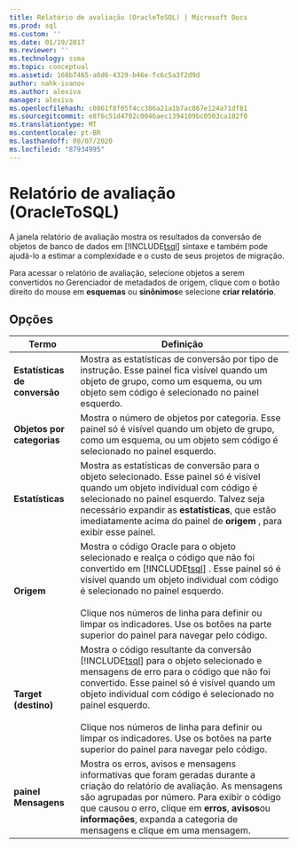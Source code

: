 ```yaml
---
title: Relatório de avaliação (OracleToSQL) | Microsoft Docs
ms.prod: sql
ms.custom: ''
ms.date: 01/19/2017
ms.reviewer: ''
ms.technology: ssma
ms.topic: conceptual
ms.assetid: 168b7465-a6d6-4329-b46e-fc6c5a3f2d9d
author: nahk-ivanov
ms.author: alexiva
manager: alexiva
ms.openlocfilehash: c0861f8f05f4cc386a21a1b7ac867e124a71df81
ms.sourcegitcommit: e8f6c51d4702c0046aec1394109bc0503ca182f0
ms.translationtype: MT
ms.contentlocale: pt-BR
ms.lasthandoff: 08/07/2020
ms.locfileid: "87934995"
---
```

# <a name="assessment-report-oracletosql"></a>Relatório de avaliação (OracleToSQL)
A janela relatório de avaliação mostra os resultados da conversão de objetos de banco de dados em [!INCLUDE[tsql](../../includes/tsql-md.md)] sintaxe e também pode ajudá-lo a estimar a complexidade e o custo de seus projetos de migração.  
  
Para acessar o relatório de avaliação, selecione objetos a serem convertidos no Gerenciador de metadados de origem, clique com o botão direito do mouse em **esquemas** ou **sinônimos**e selecione **criar relatório**.  
  
## <a name="options"></a>Opções  
  
|Termo|Definição|  
|-|-|  
|**Estatísticas de conversão**|Mostra as estatísticas de conversão por tipo de instrução. Esse painel fica visível quando um objeto de grupo, como um esquema, ou um objeto sem código é selecionado no painel esquerdo.|  
|**Objetos por categorias**|Mostra o número de objetos por categoria. Esse painel só é visível quando um objeto de grupo, como um esquema, ou um objeto sem código é selecionado no painel esquerdo.|  
|**Estatísticas**|Mostra as estatísticas de conversão para o objeto selecionado. Esse painel só é visível quando um objeto individual com código é selecionado no painel esquerdo. Talvez seja necessário expandir as **estatísticas**, que estão imediatamente acima do painel de **origem** , para exibir esse painel.|  
|**Origem**|Mostra o código Oracle para o objeto selecionado e realça o código que não foi convertido em [!INCLUDE[tsql](../../includes/tsql-md.md)] . Esse painel só é visível quando um objeto individual com código é selecionado no painel esquerdo.<br /><br />Clique nos números de linha para definir ou limpar os indicadores. Use os botões na parte superior do painel para navegar pelo código.|  
|**Target (destino)**|Mostra o código resultante da conversão [!INCLUDE[tsql](../../includes/tsql-md.md)] para o objeto selecionado e mensagens de erro para o código que não foi convertido. Esse painel só é visível quando um objeto individual com código é selecionado no painel esquerdo.<br /><br />Clique nos números de linha para definir ou limpar os indicadores. Use os botões na parte superior do painel para navegar pelo código.|  
|**painel Mensagens**|Mostra os erros, avisos e mensagens informativas que foram geradas durante a criação do relatório de avaliação. As mensagens são agrupadas por número. Para exibir o código que causou o erro, clique em **erros**, **avisos**ou **informações**, expanda a categoria de mensagens e clique em uma mensagem.|  
  
